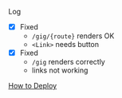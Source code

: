 Log
- [x] Fixed
  - `/gig/{route}` renders OK
  - `<Link>` needs button
- [x] Fixed
  - `/gig` renders correctly
  - links not working

[How to Deploy](https://blog.devgenius.io/how-to-deploy-your-vite-react-app-to-github-pages-with-and-without-react-router-b060d912b10e)
